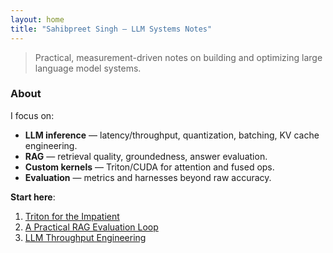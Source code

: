 ```yaml
---
layout: home
title: "Sahibpreet Singh — LLM Systems Notes"
---
```


> Practical, measurement-driven notes on building and optimizing large language model systems.

### About
I focus on:
- **LLM inference** — latency/throughput, quantization, batching, KV cache engineering.
- **RAG** — retrieval quality, groundedness, answer evaluation.
- **Custom kernels** — Triton/CUDA for attention and fused ops.
- **Evaluation** — metrics and harnesses beyond raw accuracy.

**Start here**:
1. [Triton for the Impatient](./posts/)  
2. [A Practical RAG Evaluation Loop](./posts/)  
3. [LLM Throughput Engineering](./posts/)


